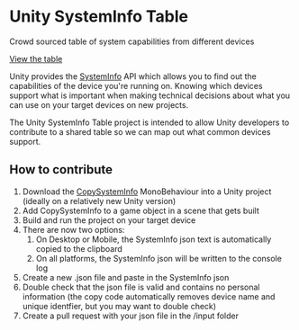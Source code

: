 # Unity SystemInfo Table
Crowd sourced table of system capabilities from different devices

[View the table](https://mvi.github.io/UnitySystemInfoTable/)

Unity provides the [SystemInfo](https://docs.unity3d.com/ScriptReference/SystemInfo.html) API which allows you to find out the capabilities of the device you're running on. Knowing which devices support what is important when making technical decisions about what you can use on your target devices on new projects.

The Unity SystemInfo Table project is intended to allow Unity developers to contribute to a shared table so we can map out what common devices support.

## How to contribute

1. Download the [CopySystemInfo](https://github.com/mvi/UnitySystemInfoTable/blob/main/CopySystemInfo.cs) MonoBehaviour into a Unity project (ideally on a relatively new Unity version)
2. Add CopySystemInfo to a game object in a scene that gets built
3. Build and run the project on your target device
4. There are now two options:
    1. On Desktop or Mobile, the SystemInfo json text is automatically copied to the clipboard
    2. On all platforms, the SystemInfo json will be written to the console log
5. Create a new .json file and paste in the SystemInfo json
6. Double check that the json file is valid and contains no personal information (the copy code automatically removes device name and unique identfier, but you may want to double check)
7. Create a pull request with your json file in the /input folder
